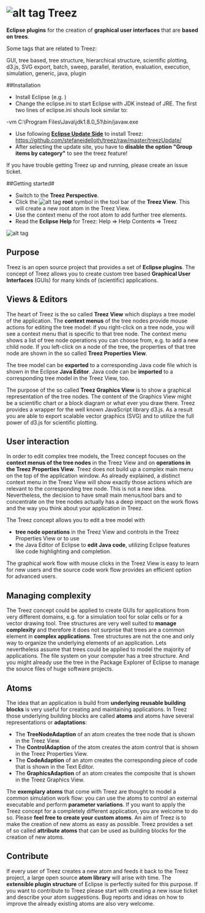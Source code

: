 # ![alt tag](https://github.com/stefaneidelloth/treez/blob/master/treez.png) Treez

**Eclipse plugins** for the creation of **graphical user interfaces** that are **based on trees**.

Some tags that are related to Treez:

GUI, tree based, tree structure, hierarchical structure, scientific plotting, d3.js, SVG export, batch, sweep, parallel, iteration, evaluation, execution, simulation, generic, java, plugin

##Installation

* Install Eclipse (e.g. )
* Change the eclipse.ini to start Eclipse with JDK instead of JRE. The first two lines of eclipse.ini shouls look similar to:

-vm
C:\Program Files\Java\jdk1.8.0_51\bin/javaw.exe

* Use following [**Eclipse Update Side**](http://www.vogella.com/tutorials/Eclipse/article.html#plugin_installation) to install Treez:  
https://github.com/stefaneidelloth/treez/raw/master/treezUpdate/
* After selecting the update site, you have to **disable the option "Group items by category"** to see the treez feature!

If you have trouble getting Treez up and running, please create an issue ticket. 

##Getting started#

* Switch to the **Treez Perspective**.
* Click the ![alt tag](https://github.com/stefaneidelloth/treez/blob/master/treezCore/icons/root.png) **root** symbol in the tool bar of the **Treez View**. This will create a new root atom in the Treez View.
* Use the context menu of the root atom to add further tree elements. 
* Read the **Eclipse Help** for Treez: Help => Help Contents => Treez 


![alt tag](https://github.com/stefaneidelloth/treez/blob/master/Treez_Screenshot.png)

## Purpose

Treez is an open source project that provides a set of **Eclipse plugins**. The concept of Treez allows you to create custom tree based **Graphical User Interfaces** (GUIs) for many kinds of (scientific) applications.  

## Views & Editors

The heart of Treez is the so called **Treez View** which displays a tree model of the application. The **context menus** of the tree nodes provide mouse actions for editing the tree model: if you right-click on a tree node, you will see a context menu that is specific to that tree node. The context menu shows a list of tree node operations you can choose from, e.g. to add a new child node. If you left-click on a node of the tree, the properties of that tree node are shown in the so called **Treez Properties View**. 

The tree model can be **exported** to a corresponding Java code file which is shown in the Eclipse **Java Editor**. Java code can be **imported** to a corresponding tree model in the Treez View, too. 

The purpose of the so called **Treez Graphics View** is to show a graphical representation of the tree nodes. The content of the Graphics View might be a scientific chart or a block diagram or what ever you draw there. Treez provides a wrapper for the well known JavaScript library d3.js. As a result you are able to export scalable vector graphics (SVG) and to utilize the full power of d3.js for scientific plotting.  
	
## User interaction

In order to edit complex tree models, the Treez concept focuses on the **context menus of the tree nodes** in the Treez View and on **operations in the Treez Properties View**. Treez does not build up a complex main menu on the top of the application window. As already explained, a distinct context menu in the Treez View will show exactly those actions which are relevant to the corresponding tree node. This is not a new idea. Nevertheless, the decision to have small main menus/tool bars and to concentrate on the tree nodes actually has a deep impact on the work flows and the way you think about your application in Treez. 

The Treez concept allows you to edit a tree model with 

* **tree node operations** in the Treez View and controls in the Treez Properties View or to use
* the Java Editor of Eclipse to **edit Java code**, utilizing Eclipse features like code highlighting and completion.

The graphical work flow with mouse clicks in the Treez View is easy to learn for new users and the source code work flow provides an efficient option for advanced users. 

## Managing complexity

The Treez concept could be applied to create GUIs for applications from very different domains, e.g. for a simulation tool for solar cells or for a vector drawing tool. Tree structures are very well suited to **manage complexity** and therefore it does not surprise that trees are a common element in **complex applications**. Tree structures are not the one and only way to organize the underlying elements of an application. Lets nevertheless assume that trees could be applied to model the majority of applications. The file system on your computer has a tree structure. And you might already use the tree in the Package Explorer of Eclipse to manage the source files of huge software projects. 

## Atoms

The idea that an application is build from **underlying reusable building blocks** is very useful for creating and maintaining applications. In Treez those underlying building blocks are called **atoms** and atoms have several representations or **adaptations**:

* The **TreeNodeAdaption** of an atom creates the tree node that is shown in the Treez View.
* The **ControlAdaption** of the atom creates the atom control that is shown in the Treez Properties View. 
* The **CodeAdaption** of an atom creates the corresponding piece of code that is shown in the Text Editor. 
* The **GraphicsAdaption** of an atom creates the composite that is shown in the Treez Graphics View. 

The **exemplary atoms** that come with Treez are thought to model a common simulation work flow: you can use the atoms to control an external executable and perform **parameter variations**. If you want to apply the Treez concept for a completely different application, you are welcome to do so. Please **feel free to create your custom atoms**. An aim of Treez is to make the creation of new atoms as easy as possible. Treez provides a set of so called **attribute atoms** that can be used as building blocks for the creation of new atoms. 

## Contribute

If every user of Treez creates a new atom and feeds it back to the Treez project, a large open source **atom library** will arise with time. The **extensible plugin structure** of Eclipse is perfectly suited for this purpose. If you want to contribute to Treez please start with creating a new issue ticket and describe your atom suggestions. Bug reports and ideas on how to improve the already existing atoms are also very welcome.  

